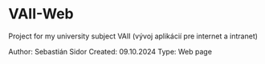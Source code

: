 # VAII-Web
Project for my university subject VAII (vývoj aplikácií pre internet a intranet)

Author: Sebastián Sidor
Created: 09.10.2024
Type: Web page
